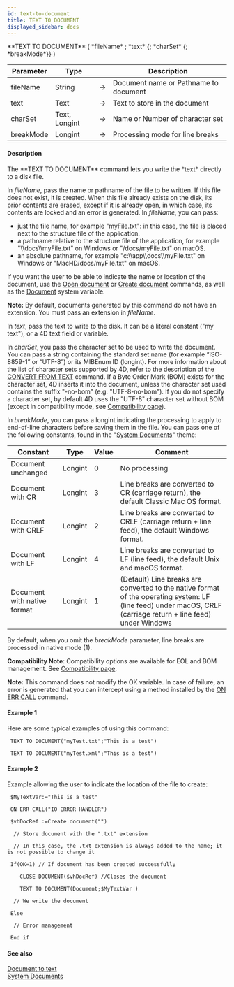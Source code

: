 ```yaml
---
id: text-to-document
title: TEXT TO DOCUMENT
displayed_sidebar: docs
---
```


<!--REF #_command_.TEXT TO DOCUMENT.Syntax-->**TEXT TO DOCUMENT** ( *fileName* ; *text* {; *charSet* {; *breakMode*}} )<!-- END REF-->
<!--REF #_command_.TEXT TO DOCUMENT.Params-->
| Parameter | Type |  | Description |
| --- | --- | --- | --- |
| fileName | String | -> | Document name or Pathname to document |
| text | Text | -> | Text to store in the document |
| charSet | Text, Longint | -> | Name or Number of character set |
| breakMode | Longint | -> | Processing mode for line breaks |

<!-- END REF-->

#### Description 

<!--REF #_command_.TEXT TO DOCUMENT.Summary-->The **TEXT TO DOCUMENT** command lets you write the *text* directly to a disk file.<!-- END REF-->

In *fileName*, pass the name or pathname of the file to be written. If this file does not exist, it is created. When this file already exists on the disk, its prior contents are erased, except if it is already open, in which case, its contents are locked and an error is generated. In *fileName*, you can pass:

* just the file name, for example "myFile.txt": in this case, the file is placed next to the structure file of the application.
* a pathname relative to the structure file of the application, for example "\\\\docs\\\\myFile.txt" on Windows or "/docs/myFile.txt" on macOS.
* an absolute pathname, for example "c:\\\\app\\\\docs\\\\myFile.txt" on Windows or "MacHD/docs/myFile.txt" on macOS.

If you want the user to be able to indicate the name or location of the document, use the [Open document](open-document.md) or [Create document](create-document.md) commands, as well as the [Document](/4Dv20R6/4D/20-R6/System-Variables.300-6958705.en.html#12853) system variable.

**Note:** By default, documents generated by this command do not have an extension. You must pass an extension in *fileName*.

In *text*, pass the text to write to the disk. It can be a literal constant ("my text"), or a 4D text field or variable. 

In *charSet*, you pass the character set to be used to write the document. You can pass a string containing the standard set name (for example “ISO-8859-1” or “UTF-8”) or its MIBEnum ID (longint). For more information about the list of character sets supported by 4D, refer to the description of the [CONVERT FROM TEXT](convert-from-text.md) command. If a Byte Order Mark (BOM) exists for the character set, 4D inserts it into the document, unless the character set used contains the suffix "-no-bom" (e.g. "UTF-8-no-bom"). If you do not specify a character set, by default 4D uses the "UTF-8" character set without BOM (except in compatibility mode, see [Compatibility page](/4Dv20R6/4D/20-R6/Compatibility-page.300-7003469.en.html)). 

In *breakMode*, you can pass a longint indicating the processing to apply to end-of-line characters before saving them in the file. You can pass one of the following constants, found in the "[System Documents](/4Dv20R6/4D/20-R6/System-Documents.302-6958484.en.html)" theme:

| Constant                    | Type    | Value | Comment                                                                                                                                                        |
| --------------------------- | ------- | ----- | -------------------------------------------------------------------------------------------------------------------------------------------------------------- |
| Document unchanged          | Longint | 0     | No processing                                                                                                                                                  |
| Document with CR            | Longint | 3     | Line breaks are converted to CR (carriage return), the default Classic Mac OS format.                                                                          |
| Document with CRLF          | Longint | 2     | Line breaks are converted to CRLF (carriage return + line feed), the default Windows format.                                                                   |
| Document with LF            | Longint | 4     | Line breaks are converted to LF (line feed), the default Unix and macOS format.                                                                                |
| Document with native format | Longint | 1     | (Default) Line breaks are converted to the native format of the operating system: LF (line feed) under macOS, CRLF (carriage return + line feed) under Windows |

By default, when you omit the *breakMode* parameter, line breaks are processed in native mode (1).

**Compatibility Note**: Compatibility options are available for EOL and BOM management. See [Compatibility page](/4Dv20R6/4D/20-R6/Compatibility-page.300-7003469.en.html).

**Note:** This command does not modify the OK variable. In case of failure, an error is generated that you can intercept using a method installed by the [ON ERR CALL](on-err-call.md) command.

#### Example 1 

Here are some typical examples of using this command:

```4d
 TEXT TO DOCUMENT("myTest.txt";"This is a test")

 TEXT TO DOCUMENT("myTest.xml";"This is a test")
```

#### Example 2 

Example allowing the user to indicate the location of the file to create:

```4d
 $MyTextVar:="This is a test"

 ON ERR CALL("IO ERROR HANDLER")

 $vhDocRef :=Create document("")

  // Store document with the ".txt" extension

  // In this case, the .txt extension is always added to the name; it is not possible to change it

 If(OK=1) // If document has been created successfully

    CLOSE DOCUMENT($vhDocRef) //Closes the document

    TEXT TO DOCUMENT(Document;$MyTextVar )

  // We write the document

 Else

  // Error management

 End if
```

#### See also 
[Document to text](document-to-text.md)  
[System Documents](../../4D/20-R6/System-Documents.302-6958484.en.html)  